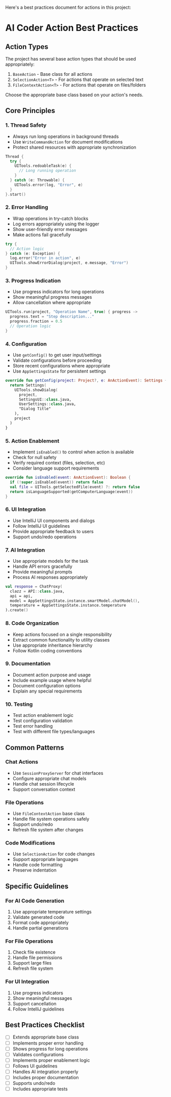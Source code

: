Here's a best practices document for actions in this project:

# AI Coder Action Best Practices

## Action Types

The project has several base action types that should be used appropriately:

1. `BaseAction` - Base class for all actions
2. `SelectionAction<T>` - For actions that operate on selected text
3. `FileContextAction<T>` - For actions that operate on files/folders

Choose the appropriate base class based on your action's needs.

## Core Principles

### 1. Thread Safety

- Always run long operations in background threads
- Use `WriteCommandAction` for document modifications
- Protect shared resources with appropriate synchronization


```kotlin
Thread {
  try {
    UITools.redoableTask(e) {
      // Long running operation
    }
  } catch (e: Throwable) {
    UITools.error(log, "Error", e) 
  }
}.start()
```

### 2. Error Handling

- Wrap operations in try-catch blocks
- Log errors appropriately using the logger
- Show user-friendly error messages
- Make actions fail gracefully


```kotlin
try {
  // Action logic
} catch (e: Exception) {
  log.error("Error in action", e)
  UITools.showErrorDialog(project, e.message, "Error")
}
```


### 3. Progress Indication

- Use progress indicators for long operations
- Show meaningful progress messages
- Allow cancellation where appropriate


```kotlin
UITools.run(project, "Operation Name", true) { progress ->
  progress.text = "Step description..."
  progress.fraction = 0.5
  // Operation logic
}
```

### 4. Configuration

- Use `getConfig()` to get user input/settings
- Validate configurations before proceeding
- Store recent configurations where appropriate
- Use `AppSettingsState` for persistent settings


```kotlin
override fun getConfig(project: Project?, e: AnActionEvent): Settings {
  return Settings(
    UITools.showDialog(
      project,
      SettingsUI::class.java, 
      UserSettings::class.java,
      "Dialog Title"
    ),
    project
  )
}
```


### 5. Action Enablement

- Implement `isEnabled()` to control when action is available
- Check for null safety
- Verify required context (files, selection, etc)
- Consider language support requirements


```kotlin
override fun isEnabled(event: AnActionEvent): Boolean {
  if (!super.isEnabled(event)) return false
  val file = UITools.getSelectedFile(event) ?: return false
  return isLanguageSupported(getComputerLanguage(event))
}
```

### 6. UI Integration

- Use IntelliJ UI components and dialogs
- Follow IntelliJ UI guidelines
- Provide appropriate feedback to users
- Support undo/redo operations

### 7. AI Integration

- Use appropriate models for the task
- Handle API errors gracefully
- Provide meaningful prompts
- Process AI responses appropriately


```kotlin
val response = ChatProxy(
  clazz = API::class.java,
  api = api,
  model = AppSettingsState.instance.smartModel.chatModel(),
  temperature = AppSettingsState.instance.temperature
).create()
```

### 8. Code Organization

- Keep actions focused on a single responsibility
- Extract common functionality to utility classes
- Use appropriate inheritance hierarchy
- Follow Kotlin coding conventions

### 9. Documentation

- Document action purpose and usage
- Include example usage where helpful
- Document configuration options
- Explain any special requirements

### 10. Testing

- Test action enablement logic
- Test configuration validation
- Test error handling
- Test with different file types/languages

## Common Patterns

### Chat Actions

- Use `SessionProxyServer` for chat interfaces
- Configure appropriate chat models
- Handle chat session lifecycle
- Support conversation context

### File Operations

- Use `FileContextAction` base class
- Handle file system operations safely
- Support undo/redo
- Refresh file system after changes

### Code Modifications

- Use `SelectionAction` for code changes
- Support appropriate languages
- Handle code formatting
- Preserve indentation

## Specific Guidelines

### For AI Code Generation

1. Use appropriate temperature settings
2. Validate generated code
3. Format code appropriately
4. Handle partial generations

### For File Operations

1. Check file existence
2. Handle file permissions
3. Support large files
4. Refresh file system

### For UI Integration

1. Use progress indicators
2. Show meaningful messages
3. Support cancellation
4. Follow IntelliJ guidelines

## Best Practices Checklist

- [ ] Extends appropriate base class
- [ ] Implements proper error handling
- [ ] Shows progress for long operations
- [ ] Validates configurations
- [ ] Implements proper enablement logic
- [ ] Follows UI guidelines
- [ ] Handles AI integration properly
- [ ] Includes proper documentation
- [ ] Supports undo/redo
- [ ] Includes appropriate tests
